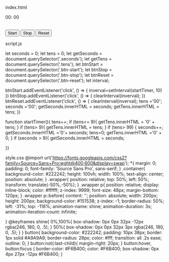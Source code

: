 index.html
<!DOCTYPE html>
<html lang="en">
<head>
    <meta charset="UTF-8">
    <meta name="viewport" content="width=device-width, initial-scale=1.0">
    <title>Stopwatch</title>
    <link rel="stylesheet" href="style.css">
</head>
<body>
    <div class="container">
        <div class="wrapper">
            <p>
                <span class="seconds">00</span>:
                <span class="tens">00</span>
            </p> <br>
            <button class="btn-start">Start</button>
            <button class="btn-stop">Stop</button>
            <button class="btn-reset">Reset</button>
        </div>
    </div>
    <script src="script.js"></script>

</body>
</html>

script.js

let seconds = 0;
let tens = 0;
let getSeconds = document.querySelector('.seconds');
let getTens = document.querySelector('.tens');
let btnStart = document.querySelector('.btn-start');
let btnStop = document.querySelector('.btn-stop');
let btnReset = document.querySelector('.btn-reset');
let interval;

btnStart.addEventListener('click', () => {
   inverval=setInterval(startTimer, 10)
})
btnStop.addEventListener('click', () => {
   clearInterval(inverval);
})
btnReset.addEventListener('click', () => {
   clearInterval(inverval);
   tens ='00';
   seconds ='00';
   getSeconds.innerHTML = seconds;
   getTens.innerHTML = tens;
})

function startTimer(){
   tens++;
   if (tens<= 9){
      getTens.innerHTML = '0' + tens;
   }
   if (tens> 9){
      getTens.innerHTML = tens;
   }
   if (tens> 99) {
      seconds++;
      getSeconds.innerHTML ='0'+ seconds;
      tens=0;
      getTens.innerHTML ='0' + 0;
   }
   if (seconds > 9){
      getSeconds.innerHTML = seconds;
      
   }}

   style.css
   @import url('https://fonts.googleapis.com/css2?family=Source+Sans+Pro:wght@400;600&display=swap');
*{
    margin: 0;
    padding: 0;
    font-family: 'Source Sans Pro', sans-serif;
}
.container{
    background-color: #222242;
    height: 100vh;
    width: 100%;
    text-align: center;
    position: absolute;
}
.wrapper{
    position: relative;
    top: 50%;
    left: 50%;
    transform: translate(-50%,-50%);
}
.wrapper p{
    position: relative;
    display: inline-block;
    color: #ffffff;
    z-index: 9999;
    font-size: 48px;
    margin-bottom: 120px;
}
.wrapper p::before{
    content: '';
    position: absolute;
    width: 200px;
    height: 200px;
    background-color: #151538;
    z-index: -1;
    border-radius: 50%;
	left: -31%;
    top: -118%;
    animation-name: shine;
    animation-duration: 3s;
    animation-iteration-count: infinite;
   
}
@keyframes shine{
    0%,100%{
        box-shadow: 0px 0px 32px -12px rgba(246, 180, 0, .5);
    }
    50%{
        box-shadow: 0px 0px 32px 3px rgba(246, 180, 0, .5);
    }
}
button{
    background-color: #222242;
    padding: 10px 38px;
    border: 1px solid #A9A9A9;
    border-radius: 28px;
    color: #fff;
    transition: all .2s ease;
    outline: 0;
}
button:not(:last-child){
    margin-right: 20px;
}
button:hover,
button:focus
{
    border-color: #F6B400;
    color: #F6B400;
    box-shadow: 0px 4px 27px -12px #F6B400;
}

   
